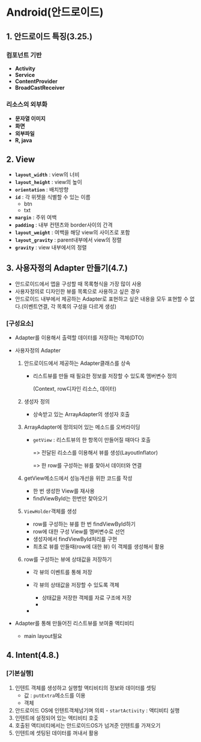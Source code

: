 # Android(안드로이드)

## 1. 안드로이드 특징(3.25.)

### 컴포넌트 기반

* **Activity**
* **Service**
* **ContentProvider**
* **BroadCastReceiver**

### 리소스의 외부화

* **문자열 이미지**
* **화면**
* **외부파일**
* **R, java**

## 2. View

* **`layout_width`** : view의 너비
* **`layout_height`** : view의 높이
* **`orientation`** : 배치방향
* **`id`** : 각 위젯을 식별할 수 있는 이름
  * btn
  * txt
* **`margin`** : 주위 여백
* **`padding`** : 내부 컨텐츠와 border사이의 간격
* **`layout_weight`** : 여백을 해당 view의 사이즈로 포함
* **`layout_gravity`** : parent내부에서 view의 정렬
* **`gravity`** : view 내부에서의 정렬

## 3. 사용자정의 Adapter 만들기(4.7.)

* 안드로이드에서 앱을 구성할 때 목록형식을 가장 많이 사용
* 사용자정의로 디자인한 뷰를 목록으로 사용하고 싶은 경우
* 안드로이드 내부에서 제공하는 Adapter로 표현하고 싶은 내용을 모두 표현할 수 없다.(이벤트연결, 각 목록의 구성을 다르게 생성)

### [구성요소]

* Adapter를 이용해서 출력할 데이터를 저장하는 객체(DTO)

* 사용자정의 Adapter

  1. 안드로이드에서 제공하는 Adapter클래스를 상속

     - 리스트뷰를 만들 때 필요한 정보를 저장할 수 있도록 멤버변수 정의

       (Context, row디자인 리소스, 데이터)

  2. 생성자 정의

     - 상속받고 있는 ArrayAdapter의 생성자 호출

  3. ArrayAdapter에 정의되어 있는 메소드를 오버라이딩

     - `getView` : 리스트뷰의 한 항목이 만들어질 때마다 호출

       => 전달된 리소스를 이용해서 뷰를 생성(LayoutInflator)

       => 한 row를 구성하는 뷰를 찾아서 데이터와 연결

  4. getView메소드에서 성능개선을 위한 코드를 작성

     - 한 번 생성한 View를 재사용
     - findViewById는 한번만 찾아오기

  5. `ViewHolder`객체를 생성

     - row를 구성하는 뷰를 한 번 findViewById하기
     - row에 대한 구성 View를 멤버변수로 선언
     - 생성자에서 findViewById처리를 구현
     - 최초로 뷰를 만들때(row에 대한 뷰) 이 객체를 생성해서 활용

  6. row를 구성하는 뷰에 상태값을 저장하기

     - 각 뷰의 이벤트를 통해 저장
     - 각 뷰의 상태값을 저장할 수 있도록 객체
       -  상태값을 저장한 객체를 자료 구조에 저장
       - 

     - 

* Adapter를 통해 만들어진 리스트뷰를 보여줄 액티비티

  * main layout필요

## 4. Intent(4.8.)

### [기본실행]

  1. 인텐트 객체를 생성하고 실행할 액티비티의 정보와 데이터를 셋팅
     - 값 : `putExtra`메소드를 이용
     - 객체
  2. 안드로이드 OS에 인텐트객체넘기며 의뢰
    - `startActivity` : 액티비티 실행
  3. 인텐트에 설정되어 있는 액티비티 호춫
  4. 호출된 액티비티에서는 안드로이드OS가 넘겨준 인텐트를 가져오기
  5. 인텐트에 셋팅된 데이터를 꺼내서 활용



